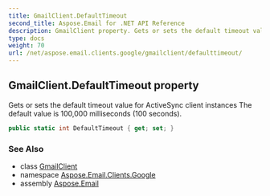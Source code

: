 ```yaml
---
title: GmailClient.DefaultTimeout
second_title: Aspose.Email for .NET API Reference
description: GmailClient property. Gets or sets the default timeout value for ActiveSync client instances The default value is 100000 milliseconds 100 seconds
type: docs
weight: 70
url: /net/aspose.email.clients.google/gmailclient/defaulttimeout/
---
```

## GmailClient.DefaultTimeout property

Gets or sets the default timeout value for ActiveSync client instances The default value is 100,000 milliseconds (100 seconds).

```csharp
public static int DefaultTimeout { get; set; }
```

### See Also

* class [GmailClient](../)
* namespace [Aspose.Email.Clients.Google](../../gmailclient/)
* assembly [Aspose.Email](../../../)


